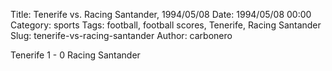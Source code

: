 Title: Tenerife vs. Racing Santander, 1994/05/08
Date: 1994/05/08 00:00
Category: sports
Tags: football, football scores, Tenerife, Racing Santander
Slug: tenerife-vs-racing-santander
Author: carbonero


Tenerife 1 - 0 Racing Santander

